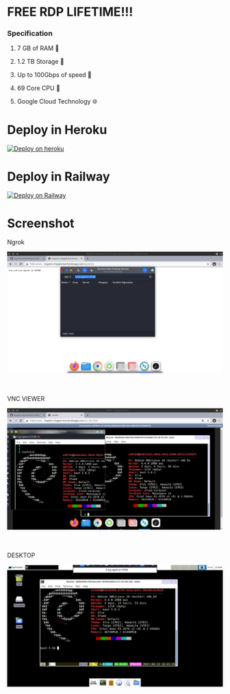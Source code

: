 # FREE RDP LIFETIME!!!

### Specification 

1. 7 GB of RAM 💽

2. 1.2 TB Storage 💾

3. Up to 100Gbps of speed 🚀

4. 69 Core CPU 🚥

5. Google Cloud Technology 🌐

# Deploy in Heroku
[![Deploy on heroku](https://www.herokucdn.com/deploy/button.svg)](https://heroku.com/deploy?template=https://github.com/IQOOZ75G/xfce4-noVNC)

# Deploy in Railway 
[![Deploy on Railway](https://railway.app/button.svg)](https://railway.app/template/hIYfl_?referralCode=Hp0ex6)

# Screenshot
<p>Ngrok</p>
<img src="image/1.png">
<br><br><br>
<p>VNC VIEWER</p>
<img src="image/2.png">
<br><br><br>
<p>DESKTOP</p>
<img src="image/3.png">

